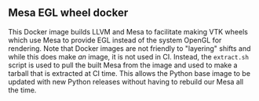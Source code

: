 ## Mesa EGL wheel docker

This Docker image builds LLVM and Mesa to facilitate making VTK wheels which
use Mesa to provide EGL instead of the system OpenGL for rendering. Note that
Docker images are not friendly to "layering" shifts and while this does make
*an* image, it is not used in CI. Instead, the `extract.sh` script is used to
pull the built Mesa from the image and used to make a tarball that is extracted
at CI time. This allows the Python base image to be updated with new Python
releases without having to rebuild our Mesa all the time.
